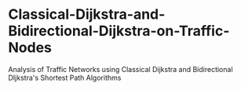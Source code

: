 # Classical-Dijkstra-and-Bidirectional-Dijkstra-on-Traffic-Nodes
Analysis of Traffic Networks using Classical Dijkstra and Bidirectional DIjkstra's Shortest Path Algorithms
